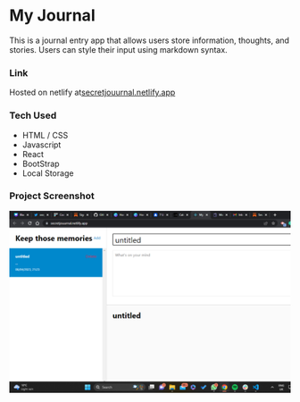 # My Journal

This is a journal entry app that allows users store information, thoughts, and stories. Users can style their input using markdown syntax. 


 ### Link
Hosted on netlify at[secretjouurnal.netlify.app](secretjouurnal.netlify.app)

### Tech Used
* HTML / CSS
* Javascript
* React
* BootStrap 
* Local Storage

### Project Screenshot 

![screenshot](./public/images/4.png)

